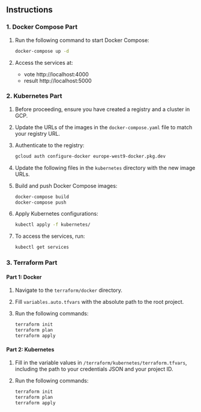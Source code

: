 

## Instructions

### 1. Docker Compose Part

1. Run the following command to start Docker Compose:
   ```bash
   docker-compose up -d
   ```

2. Access the services at:
   - vote http://localhost:4000
   -  result http://localhost:5000

### 2. Kubernetes Part

1. Before proceeding, ensure you have created a registry and a cluster in GCP.

2. Update the URLs of the images in the `docker-compose.yaml` file to match your registry URL.

3. Authenticate to the registry:
   ```bash
   gcloud auth configure-docker europe-west9-docker.pkg.dev
   ```

4. Update the following files in the `kubernetes` directory with the new image URLs.

5. Build and push Docker Compose images:
   ```bash
   docker-compose build
   docker-compose push
   ```

6. Apply Kubernetes configurations:
   ```bash
   kubectl apply -f kubernetes/
   ```

7. To access the services, run:
   ```bash
   kubectl get services
   ```

### 3. Terraform Part

#### Part 1: Docker

1. Navigate to the `terraform/docker` directory.

2. Fill `variables.auto.tfvars` with the absolute path to the root project.

3. Run the following commands:
   ```bash
   terraform init
   terraform plan
   terraform apply
   ```

#### Part 2: Kubernetes

1. Fill in the variable values in `/terraform/kubernetes/terraform.tfvars`, including the path to your credentials JSON and your project ID.

2. Run the following commands:
   ```bash
   terraform init
   terraform plan
   terraform apply
   ```

##
